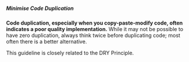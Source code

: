 <div id="title">

##### Minimise Code Duplication

</div>

<div id="body">

**Code duplication, especially when you copy-paste-modify code, often indicates a poor quality implementation.** While it may not be possible to have zero duplication, always think twice before duplicating code; most often there is a better alternative.

This guideline is closely related to the <trigger for="modal:duplication-dry" trigger="click">DRY Principle<trigger>. 

<modal title="**:mag: DRY Principle**" id="modal:duplication-dry">
  <include src="../../../../principles/dryPrinciple/full.md" boilerplate />
</modal>

</div>

<div id="extras">
</div>
